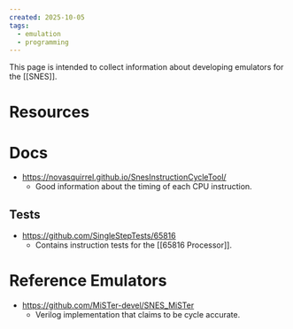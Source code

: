 ```yaml
---
created: 2025-10-05
tags:
  - emulation
  - programming
---
```

This page is intended to collect information about developing emulators for the [[SNES]].

# Resources

# Docs
- https://novasquirrel.github.io/SnesInstructionCycleTool/
	- Good information about the timing of each CPU instruction.

## Tests
- https://github.com/SingleStepTests/65816
	- Contains instruction tests for the [[65816 Processor]].

# Reference Emulators
- https://github.com/MiSTer-devel/SNES_MiSTer
	- Verilog implementation that claims to be cycle accurate.